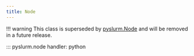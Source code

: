 ```yaml
---
title: Node
---
```


!!! warning
    This class is superseded by [pyslurm.Node](../node.md) and will be
    removed in a future release.

::: pyslurm.node
    handler: python
